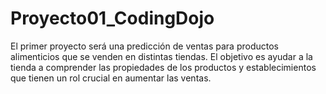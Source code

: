 # Proyecto01_CodingDojo
El primer proyecto será una predicción de ventas para productos alimenticios que se venden en distintas tiendas. El objetivo es ayudar a la tienda a comprender las propiedades de los productos y establecimientos que tienen un rol crucial en aumentar las ventas.
